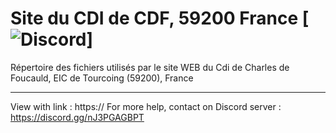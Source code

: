 # Site du CDI de CDF, 59200 France [![Discord][url]]
Répertoire des fichiers utilisés par le site WEB du Cdi de Charles de Foucauld, EIC de Tourcoing (59200), France
______________________________________________________________________________________________________________________________________________________________________

View with link : https://
For more help, contact on Discord server : https://discord.gg/nJ3PGAGBPT 


[url]: https://discord.gg/nJ3PGAGBPT
[name]: Discord
